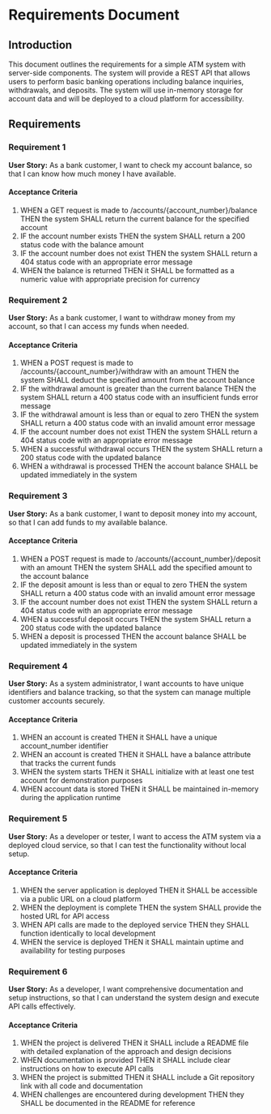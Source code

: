 # Requirements Document

## Introduction

This document outlines the requirements for a simple ATM system with server-side components. The system will provide a REST API that allows users to perform basic banking operations including balance inquiries, withdrawals, and deposits. The system will use in-memory storage for account data and will be deployed to a cloud platform for accessibility.

## Requirements

### Requirement 1

**User Story:** As a bank customer, I want to check my account balance, so that I can know how much money I have available.

#### Acceptance Criteria

1. WHEN a GET request is made to /accounts/{account_number}/balance THEN the system SHALL return the current balance for the specified account
2. IF the account number exists THEN the system SHALL return a 200 status code with the balance amount
3. IF the account number does not exist THEN the system SHALL return a 404 status code with an appropriate error message
4. WHEN the balance is returned THEN it SHALL be formatted as a numeric value with appropriate precision for currency

### Requirement 2

**User Story:** As a bank customer, I want to withdraw money from my account, so that I can access my funds when needed.

#### Acceptance Criteria

1. WHEN a POST request is made to /accounts/{account_number}/withdraw with an amount THEN the system SHALL deduct the specified amount from the account balance
2. IF the withdrawal amount is greater than the current balance THEN the system SHALL return a 400 status code with an insufficient funds error message
3. IF the withdrawal amount is less than or equal to zero THEN the system SHALL return a 400 status code with an invalid amount error message
4. IF the account number does not exist THEN the system SHALL return a 404 status code with an appropriate error message
5. WHEN a successful withdrawal occurs THEN the system SHALL return a 200 status code with the updated balance
6. WHEN a withdrawal is processed THEN the account balance SHALL be updated immediately in the system

### Requirement 3

**User Story:** As a bank customer, I want to deposit money into my account, so that I can add funds to my available balance.

#### Acceptance Criteria

1. WHEN a POST request is made to /accounts/{account_number}/deposit with an amount THEN the system SHALL add the specified amount to the account balance
2. IF the deposit amount is less than or equal to zero THEN the system SHALL return a 400 status code with an invalid amount error message
3. IF the account number does not exist THEN the system SHALL return a 404 status code with an appropriate error message
4. WHEN a successful deposit occurs THEN the system SHALL return a 200 status code with the updated balance
5. WHEN a deposit is processed THEN the account balance SHALL be updated immediately in the system

### Requirement 4

**User Story:** As a system administrator, I want accounts to have unique identifiers and balance tracking, so that the system can manage multiple customer accounts securely.

#### Acceptance Criteria

1. WHEN an account is created THEN it SHALL have a unique account_number identifier
2. WHEN an account is created THEN it SHALL have a balance attribute that tracks the current funds
3. WHEN the system starts THEN it SHALL initialize with at least one test account for demonstration purposes
4. WHEN account data is stored THEN it SHALL be maintained in-memory during the application runtime

### Requirement 5

**User Story:** As a developer or tester, I want to access the ATM system via a deployed cloud service, so that I can test the functionality without local setup.

#### Acceptance Criteria

1. WHEN the server application is deployed THEN it SHALL be accessible via a public URL on a cloud platform
2. WHEN the deployment is complete THEN the system SHALL provide the hosted URL for API access
3. WHEN API calls are made to the deployed service THEN they SHALL function identically to local development
4. WHEN the service is deployed THEN it SHALL maintain uptime and availability for testing purposes

### Requirement 6

**User Story:** As a developer, I want comprehensive documentation and setup instructions, so that I can understand the system design and execute API calls effectively.

#### Acceptance Criteria

1. WHEN the project is delivered THEN it SHALL include a README file with detailed explanation of the approach and design decisions
2. WHEN documentation is provided THEN it SHALL include clear instructions on how to execute API calls
3. WHEN the project is submitted THEN it SHALL include a Git repository link with all code and documentation
4. WHEN challenges are encountered during development THEN they SHALL be documented in the README for reference